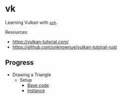 # vk

Learning Vulkan with [`ash`](https://github.com/MaikKlein/ash).

Resources: 

- https://vulkan-tutorial.com/
- https://github.com/unknownue/vulkan-tutorial-rust

Progress
---
- Drawing a Triangle
  - Setup
    - [Base code](https://github.com/al-jshen/vk/blob/4560023e3144840d33c5cfc0a177a11095535e03/src/main.rs)
    - [Instance](https://github.com/al-jshen/vk/blob/95931de5a2702d7e96ec1d4a758a6be7dc308484/src/main.rs)
